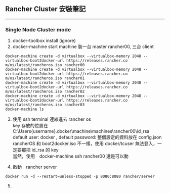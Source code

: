## Rancher Cluster 安裝筆記  ##
---

### Single Node Cluster mode ###

1. docker-toolbox install (ignore)
2. docker-machine start machine 裝一台 master rancher00, 三台 client
```shell
docker-machine create -d virtualbox --virtualbox-memory 2048 --virtualbox-boot2docker-url https://releases.rancher.co m/os/latest/rancheros.iso rancher00
docker-machine create -d virtualbox --virtualbox-memory 2048 --virtualbox-boot2docker-url https://releases.rancher.co m/os/latest/rancheros.iso rancher01
docker-machine create -d virtualbox --virtualbox-memory 2048 --virtualbox-boot2docker-url https://releases.rancher.co m/os/latest/rancheros.iso rancher02
docker-machine create -d virtualbox --virtualbox-memory 2048 --virtualbox-boot2docker-url https://releases.rancher.co m/os/latest/rancheros.iso rancher03
docker-machine ls
```
3. 使用 ssh terminal 連線進去 rancher os <br/>
key 存放的位置在 C:\Users\{username}\.docker\machine\machines\rancher00\id_rsa </br>
default user: docker , default password: 
整個設定的資料放在 config.json <br/>
rancherOS 和 boot2docker.iso 不一樣，使用 docker/tcuser 無法登入，一定要那把 id_rsa 的 key <br/>
當然，使用　docker-machine ssh rancher00 還是可以動

4. 啟動　rancher server
```shell
docker run -d --restart=unless-stopped -p 8080:8080 rancher/server
```

5. 






